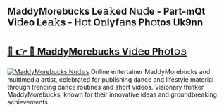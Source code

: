 ## MaddyMorebucks Le𝚊𝚔ed N𝚞𝚍e - Part-mQt Vi𝚍eo Le𝚊𝚔s - H𝚘t O𝚗lyf𝚊ns Ph𝚘tos Uk9nn

# <h2><a href="http://hf3i4jn.feru.top/?c=MaddyMorebucks">🔗 👉 🔴 MaddyMorebucks Vi𝚍𝚎o Ph𝚘t𝚘𝚜</a></h2>

[![MaddyMorebucks Nu𝚍𝚎s](https://i.imgur.com/0TWrTi3.gif)](http://hf3i4jn.feru.top/?c=MaddyMorebucks)
Online entertainer MaddyMorebucks and multimedia artist, celebrated for publishing dance and lifestyle material through trending dance routines and short videos. Visionary thinker MaddyMorebucks, known for their innovative ideas and groundbreaking achievements. 
